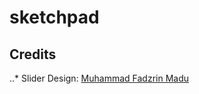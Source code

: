 # sketchpad

## Credits

..* Slider Design: [Muhammad Fadzrin Madu](https://www.frontendplanet.com/css-range-slider-examples/)